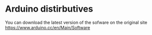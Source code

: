# Arduino distirbutives
You can download the latest version of the sofware on the original site
https://www.arduino.cc/en/Main/Software